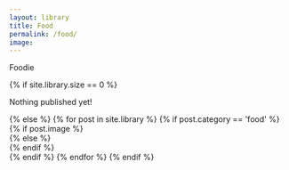 ```yaml
---
layout: library
title: Food
permalink: /food/
image:
---
```


Foodie

<div class="container-full">
    {% if site.library.size == 0 %}
		<p class="text-center">Nothing published yet!</p>
	  {% else %}
    {% for post in site.library %}
    {% if post.category == 'food' %}
    <div class="article" data-aos="fade-up" data-aos-easing="ease-out-quad" data-aos-duration="800">
        {% if post.image %}
        <div class="article__image-box">
            <a href="{{post.url | prepend: site.baseurl}}" class="article__image"
                style="background-image: url({{site.baseurl}}{{post.image}})"></a>
        </div>
        {% else %}
        <div class="article__image-box">
            <a href="{{post.url | prepend: site.baseurl}}" class="article__image"
                style="background-image: url({{site.baseurl}}{{post.image}})"></a>
        </div>
        {% endif %}
    </div>
    {% endif %}
    {% endfor %}
    {% endif %}
</div>